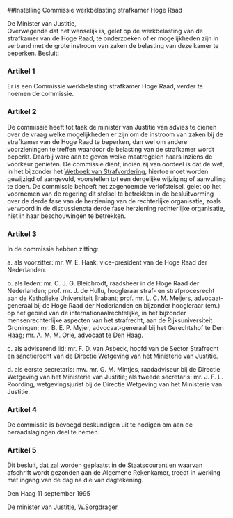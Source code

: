 <meta http-equiv='Content-Type' content='text/html; charset=utf-8' />

##Instelling Commissie werkbelasting strafkamer Hoge Raad

De Minister van Justitie,  
Overwegende dat het wenselijk is, gelet op de werkbelasting van de strafkamer van de Hoge Raad, te onderzoeken of er mogelijkheden zijn in verband met de grote instroom van zaken de belasting van deze kamer te beperken.
Besluit:    

### Artikel  1  

Er is een Commissie werkbelasting strafkamer Hoge Raad, verder te noemen de commissie.  

### Artikel  2  

De commissie heeft tot taak de minister van Justitie van advies te dienen over de vraag welke mogelijkheden er zijn om de instroom van zaken bij de strafkamer van de Hoge Raad te beperken, dan wel om andere voorzieningen te treffen waardoor de belasting van de strafkamer wordt beperkt. Daarbij ware aan te geven welke maatregelen haars inziens de voorkeur genieten. De commissie dient, indien zij van oordeel is dat de wet, in het bijzonder het [Wetboek van Strafvordering](../../../../../../../../wet/wet/van/15/januari/1921/BWBR0001903/README.md), hiertoe moet worden gewijzigd of aangevuld, voorstellen tot een dergelijke wijziging of aanvulling te doen. De commissie behoeft het zogenoemde verlofstelsel, gelet op het voornemen van de regering dit stelsel te betrekken in de besluitvorming over de derde fase van de herziening van de rechterlijke organisatie, zoals verwoord in de discussienota derde fase herziening rechterlijke organisatie, niet in haar beschouwingen te betrekken.  

### Artikel  3  

In de commissie hebben zitting: 

a. als voorzitter: mr. W. E. Haak, vice-president van de Hoge Raad der Nederlanden.  

b. als leden: mr. C. J. G. Bleichrodt, raadsheer in de Hoge Raad der Nederlanden; prof. mr. J. de Hullu, hoogleraar straf- en strafprocesrecht aan de Katholieke Universiteit Brabant; prof. mr. L. C. M. Meijers, advocaat-generaal bij de Hoge Raad der Nederlanden en bijzonder hoogleraar (em.) op het gebied van de internationaalrechtelijke, in het bijzonder mensenrechterlijke aspecten van het strafrecht, aan de Rijksuniversiteit Groningen; mr. B. E. P. Myjer, advocaat-generaal bij het Gerechtshof te Den Haag; mr. A. M. M. Orie, advocaat te Den Haag.  

c. als adviserend lid: mr. F. D. van Asbeck, hoofd van de Sector Strafrecht en sanctierecht van de Directie Wetgeving van het Ministerie van Justitie.  

d. als eerste secretaris: mw. mr. G. M. Mintjes, raadadviseur bij de Directie Wetgeving van het Ministerie van Justitie; als tweede secretaris: mr. J. F. L. Roording, wetgevingsjurist bij de Directie Wetgeving van het Ministerie van Justitie.    

### Artikel  4  

De commissie is bevoegd deskundigen uit te nodigen om aan de beraadslagingen deel te nemen.  

### Artikel  5  

Dit besluit, dat zal worden geplaatst in de Staatscourant en waarvan afschrift wordt gezonden aan de Algemene Rekenkamer, treedt in werking met ingang van de dag na die van dagtekening.  

Den Haag 
11 september 1995    

De 
minister van Justitie, 
W.Sorgdrager    
